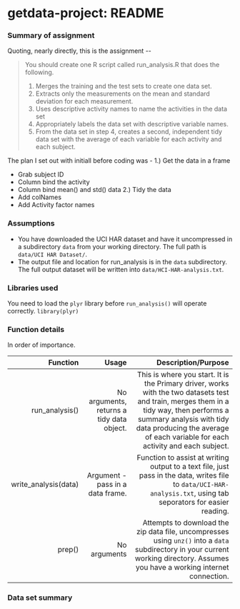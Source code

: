 getdata-project: README
===============

### Summary of assignment

Quoting, nearly directly, this is the assignment --

> You should create one R script called run_analysis.R that does the following. 
> 1. Merges the training and the test sets to create one data set.
> 2. Extracts only the measurements on the mean and standard deviation for each measurement. 
> 3. Uses descriptive activity names to name the activities in the data set
> 4. Appropriately labels the data set with descriptive variable names. 
> 5. From the data set in step 4, creates a second, independent tidy data set with the average 
>    of each variable for each activity and each subject.

The plan I set out with initiall before coding was -
 1.) Get the data in a frame
  - Grab subject ID
  - Column bind the activity
  - Column bind mean() and std() data
 2.) Tidy the data
  - Add colNames
  - Add Activity factor names

### Assumptions
 - You have downloaded the UCI HAR dataset and have it uncompressed in a subdirectory `data` from your working directory. The full path is `data/UCI HAR Dataset/`.
 - The output file and location for run_analysis is in the `data` subdirectory. The full output dataset will be written into `data/HCI-HAR-analysis.txt`.
 
### Libraries used
You need to load the `plyr` library before `run_analysis()` will operate correctly. `library(plyr)`

### Function details
In order of importance.

| Function | Usage | Description/Purpose |
|------------:|-----------:|-----------:|
| run_analysis()   | No arguments, returns a tidy data object.    | This is where you start. It is the Primary driver, works with the two datasets test and train, merges them in a tidy way, then performs a summary analysis with tidy data producing the average of each variable for each activity and each subject.       |
| write_analysis(data) | Argument - pass in a data frame. | Function to assist at writing output to a text file, just pass in the data, writes file to `data/UCI-HAR-analysis.txt`, using tab seporators for easier reading. | 
| prep()         | No arguments    | Attempts to download the zip data file, uncompresses using `unz()` into a `data` subdirectory in your current working directory. Assumes you have a working internet connection. |

### Data set summary


